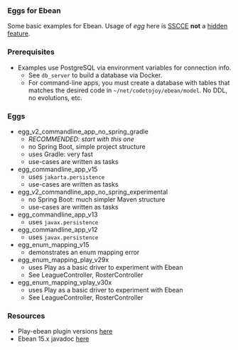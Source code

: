 ### Eggs for Ebean

Some basic examples for Ebean. Usage of *egg* here is [SSCCE](http://sscce.org/) **not** a [hidden feature](https://en.wikipedia.org/wiki/Easter_egg_(media)).

### Prerequisites

* Examples use PostgreSQL via environment variables for connection info. 
    * See `db_server` to build a database via Docker.
    * For command-line apps, you must create a database with tables that matches the desired code in `~/net/codetojoy/ebean/model`. No DDL, no evolutions, etc.

### Eggs

* egg_v2_commandline_app_no_spring_gradle
    * *RECOMMENDED: start with this one*
    * no Spring Boot, simple project structure
    * uses Gradle: very fast
    * use-cases are written as tasks
* egg_commandline_app_v15
    * uses `jakarta.persistence`
    * use-cases are written as tasks
* egg_v2_commandline_app_no_spring_experimental
    * no Spring Boot: much simpler Maven structure
    * use-cases are written as tasks
* egg_commandline_app_v13
    * uses `javax.persistence`
* egg_commandline_app_v12
    * uses `javax.persistence`
* egg_enum_mapping_v15
    * demonstrates an enum mapping error
* egg_enum_mapping_play_v29x
    * uses Play as a basic driver to experiment with Ebean
    * See LeagueController, RosterController
* egg_enum_mapping_vplay_v30x
    * uses Play as a basic driver to experiment with Ebean
    * See LeagueController, RosterController

### Resources

* Play-ebean plugin versions [here](https://github.com/playframework/play-ebean)
* Ebean 15.x javadoc [here](https://javadoc.io/doc/io.ebean/ebean-api/latest/io.ebean.api/module-summary.html)

